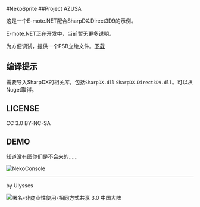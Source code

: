 #NekoSprite
##Project AZUSA

这是一个E-mote.NET配合SharpDX.Direct3D9的示例。

E-mote.NET正在开发中，当前暂无更多说明。

为方便调试，提供一个PSB立绘文件。[下载](http://pan.baidu.com/s/1i3ioIiD "下载")

## 编译提示 ##

需要导入SharpDX的相关库，包括`SharpDX.dll` `SharpDX.Direct3D9.dll`。可以从Nuget取得。

## LICENSE ##

CC 3.0 BY-NC-SA

## DEMO ##

知道没有图你们是不会来的……

![NekoConsole](https://github.com/Project-AZUSA/E-mote/raw/master/EmoteNetSample/DEMO.gif)

----------
by Ulysses

![署名-非商业性使用-相同方式共享 3.0 中国大陆](http://i.creativecommons.org/l/by-nc-sa/3.0/88x31.png)
